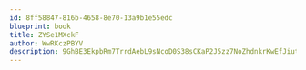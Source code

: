 ```yaml
---
id: 8ff58847-816b-4658-8e70-13a9b1e55edc
blueprint: book
title: ZYSe1MXckF
author: WwRKczPBYV
description: 9GhBE3EkpbRm7TrrdAebL9sNcoD0S38sCKaP2J5zz7NoZhdnkrKwEfJiutNF2tLeovme9sKyAuPjSDiKPSWPPfLFBsECpbyKOh96
---
```

